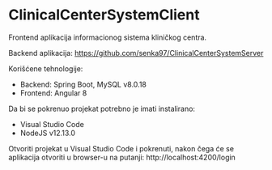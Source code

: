 # ClinicalCenterSystemClient

Frontend aplikacija informacionog sistema kliničkog centra.

Backend aplikacija: https://github.com/senka97/ClinicalCenterSystemServer

Korišćene tehnologije:

 - Backend: Spring Boot, MySQL v8.0.18
 - Frontend: Angular 8

Da bi se pokrenuo projekat potrebno je imati instalirano:

 - Visual Studio Code
 - NodeJS v12.13.0
 
Otvoriti projekat u Visual Studio Code i pokrenuti, nakon čega će se aplikacija otvoriti u browser-u na putanji: http://localhost:4200/login
